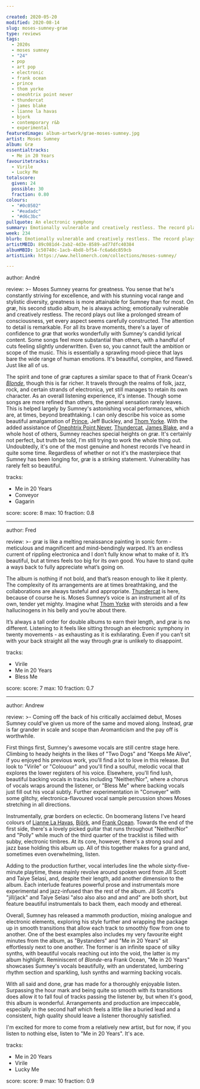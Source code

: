 ```yaml
---

created: 2020-05-20
modified: 2020-08-14
slug: moses-sumney-grae
type: reviews
tags:
  - 2020s
  - moses sumney
  - "24"
  - pop
  - art pop
  - electronic
  - frank ocean
  - prince
  - thom yorke
  - oneohtrix point never
  - thundercat
  - james blake
  - lianne la havas
  - bjork
  - contemporary r&b
  - experimental
featuredimage: album-artwork/grae-moses-sumney.jpg
artist: Moses Sumney
album: Græ
essentialtracks:
  - Me in 20 Years
favouritetracks:
  - Virile
  - Lucky Me
totalscore:
  given: 24
  possible: 30
  fraction: 0.80
colours:
  - "#0c0502"
  - "#eadadc"
  - "#d6c3bc"
pullquote: An electronic symphony
summary: Emotionally vulnerable and creatively restless. The record plays out like a prolonged stream of consciousness, yet every aspect seems carefully constructed. The attention to detail is remarkable.
week: 234
blurb: Emotionally vulnerable and creatively restless. The record plays out like a prolonged stream of consciousness, yet every aspect seems carefully constructed.
artistMBID: 89c081d4-2ab2-4d3e-8589-ad77dfc40384
albumMBID: 1c50740c-1acb-4bd8-bf54-fc6a6dc859cb
artistLink: https://www.hellomerch.com/collections/moses-sumney/

---
```


author: André

review: >-
  Moses Sumney yearns for greatness. You sense that he's constantly striving for excellence, and with his stunning vocal range and stylistic diversity, greatness is more attainable for Sumney than for most. On *græ*, his second studio album, he is always aching; emotionally vulnerable and creatively restless. The record plays out like a prolonged stream of consciousness, yet every aspect seems carefully constructed. The attention to detail is remarkable. For all its brave moments, there's a layer of confidence to *græ* that works wonderfully with Sumney's candid lyrical content. Some songs feel more substantial than others, with a handful of cuts feeling slightly underwritten. Even so, you cannot fault the ambition or scope of the music. This is essentially a sprawling mood-piece that lays bare the wide range of human emotions. It's beautiful, complex, and flawed. Just like all of us.

  The spirit and tone of *græ* captures a similar space to that of Frank Ocean's [*Blonde*](/reviews/frank-ocean-blond/), though this is far richer. It travels through the realms of folk, jazz, rock, and certain strands of electronica, yet still manages to retain its own character. As an overall listening experience, it's intense. Though some songs are more refined than others, the general sensation rarely leaves. This is helped largely by Sumney's astonishing vocal performances, which are, at times, beyond breathtaking. I can only describe his voice as some beautiful amalgamation of [Prince](/reviews/prince-purple-rain/), Jeff Buckley, and [Thom Yorke](/reviews/thom-yorke-anima/). With the added assistance of [Oneohtrix Point Never](/reviews/oneohtrix-point-never-age-of/), [Thundercat](/reviews/thundercat-it-is-what-it-is/), [James Blake](/reviews/james-blake-assume-form/), and a whole host of others, Sumney reaches special heights on *græ*. It's certainly not perfect, but truth be told, I'm still trying to work the whole thing out. Undoubtedly, it's one of the most genuine and honest records I've heard in quite some time. Regardless of whether or not it's the masterpiece that Sumney has been longing for, *græ* is a striking statement. Vulnerability has rarely felt so beautiful.

tracks:
  - Me in 20 Years
  - Conveyor
  - Gagarin

score:
  score: 8
  max: 10
  fraction: 0.8

---
author: Fred

review: >-
  *græ* is like a melting renaissance painting in sonic form - meticulous and magnificent and mind-bendingly warped. It’s an endless current of rippling electronica and I don’t fully know what to make of it. It’s beautiful, but at times feels too big for its own good. You have to stand quite a ways back to fully appreciate what’s going on.

  The album is nothing if not bold, and that’s reason enough to like it plenty. The complexity of its arrangements are at times breathtaking, and the collaborations are always tasteful and appropriate. [Thundercat](/reviews/thundercat-drunk/) is here, because of course he is. Moses Sumney’s voice is an instrument all of its own, tender yet mighty. Imagine what [Thom Yorke](/reviews/thom-yorke-the-eraser/) with steroids and a few hallucinogens in his belly and you’re about there.

  It’s always a tall order for double albums to earn their length, and *græ* is no different. Listening to it feels like sitting through an electronic symphony in twenty movements - as exhausting as it is exhilarating. Even if you can’t sit with your back straight all the way through *græ* is unlikely to disappoint.

tracks:
  - Virile
  - Me in 20 Years
  - Bless Me

score:
  score: 7
  max: 10
  fraction: 0.7

---
author: Andrew

review: >-
  Coming off the back of his critically acclaimed debut, Moses Sumney could've given us more of the same and moved along. Instead, *græ* is far grander in scale and scope than Aromanticism and the pay off is worthwhile.

  First things first, Sumney's awesome vocals are still centre stage here. Climbing to heady heights in the likes of "Two Dogs" and "Keeps Me Alive", if you enjoyed his previous work, you'll find a lot to love in this release. But look to "Virile" or "Colouour" and you'll find a soulful, melodic vocal that explores the lower registers of his voice. Elsewhere, you'll find lush, beautiful backing vocals in tracks including "Neither/Nor", where a chorus of vocals wraps around the listener, or "Bless Me" where backing vocals just fill out his vocal subtly. Further experimentation in "Conveyer" with some glitchy, electronica-flavoured vocal sample percussion shows Moses stretching in all directions.

  Instrumentally, *græ* borders on eclectic. On boomerang listens I've heard colours of [Lianne La Havas](/reviews/lianne-la-havas-blood/), [Björk](/reviews/bjork-homogenic/), and [Frank Ocean](/reviews/frank-ocean-channel-orange/). Towards the end of the first side, there's a lovely picked guitar that runs throughout "Neither/Nor" and "Polly" while much of the third quarter of the tracklist is filled with subby, electronic timbres. At its core, however, there's a strong soul and jazz base holding this album up. All of this together makes for a grand and, sometimes even overwhelming, listen.

  Adding to the production further, vocal interludes line the whole sixty-five-minute playtime, these mainly revolve around spoken word from Jill Scott and Taiye Selasi, and, despite their length, add another dimension to the album. Each interlude features powerful prose and instrumentals more experimental and jazz-infused than the rest of the album. Jill Scott's "jill/jack" and Taiye Selasi "also also also and and and" are both short, but feature beautiful instrumentals to back them, each moody and ethereal.

  Overall, Sumney has released a mammoth production, mixing analogue and electronic elements, exploring his style further and wrapping the package up in smooth transitions that allow each track to smoothly flow from one to another. One of the best examples also includes my very favourite eight minutes from the album, as "Bystanders" and "Me in 20 Years" sit effortlessly next to one another. The former is an infinite space of silky synths, with beautiful vocals reaching out into the void, the latter is my album highlight. Reminiscent of *Blonde*-era Frank Ocean, "Me in 20 Years" showcases Sumney's vocals beautifully, with an understated, lumbering rhythm section and sparkling, lush synths and warming backing vocals.

  With all said and done, *græ* has made for a thoroughly enjoyable listen. Surpassing the hour mark and being quite so smooth with its transitions does allow it to fall foul of tracks passing the listener by, but when it's good, this album is wonderful. Arrangements and production are impeccable, especially in the second half which feels a little like a buried lead and a consistent, high quality should leave a listener thoroughly satisfied.

  I'm excited for more to come from a relatively new artist, but for now, if you listen to nothing else, listen to "Me in 20 Years". It's ace.

tracks:
  - Me in 20 Years
  - Virile
  - Lucky Me

score:
  score: 9
  max: 10
  fraction: 0.9
